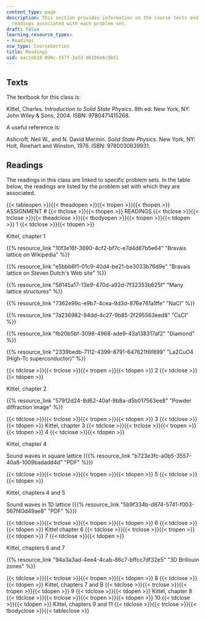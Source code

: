 ```yaml
---
content_type: page
description: This section provides information on the course texts and the list of
  readings associated with each problem set.
draft: false
learning_resource_types:
- Readings
ocw_type: CourseSection
title: Readings
uid: aac1eb18-090c-557f-3a53-d6186e6c9b51
---
```

## Texts

The textbook for this class is:

Kittel, Charles. *Introduction to Solid State Physics*. 8th ed. New York, NY: John Wiley & Sons, 2004. ISBN: 9780471415268.

A useful reference is:

Ashcroft, Neil W., and N. David Mermin. *Solid State Physics*. New York, NY: Holt, Rinehart and Winston, 1976. ISBN: 9780030839931.

## Readings

The readings in this class are linked to specific problem sets. In the table below, the readings are listed by the problem set with which they are associated.

{{< tableopen >}}{{< theadopen >}}{{< tropen >}}{{< thopen >}}
ASSIGNMENT #
{{< thclose >}}{{< thopen >}}
READINGS
{{< thclose >}}{{< trclose >}}{{< theadclose >}}{{< tbodyopen >}}{{< tropen >}}{{< tdopen >}}
1
{{< tdclose >}}{{< tdopen >}}

Kittel, chapter 1

{{% resource_link "10f3e16f-3690-4cf2-bf7c-e7d4d87b5e64" "Bravais lattice on Wikipedia" %}}

{{% resource_link "e5bbb6f1-01c9-40d4-be21-be3033b76d9e" "Bravais lattice on Steven Dutch's Web site" %}}

{{% resource_link "58145a17-13e9-470d-a92d-7f32353b625f" "Many lattice structures" %}}

{{% resource_link "7362e99c-e9b7-4cea-9d3d-876e761a1ffe" "NaCl" %}}

{{% resource_link "7a236982-94dd-4c27-9b85-2f295563eed8" "CsCl" %}}

{{% resource_link "fb20b5bf-3098-4968-ade9-43a138317af2" "Diamond" %}}

{{% resource_link "2339bedb-7112-4399-8791-647621f6f899" "La2CuO4 (High-Tc superconductor)" %}}

{{< tdclose >}}{{< trclose >}}{{< tropen >}}{{< tdopen >}}
2
{{< tdclose >}}{{< tdopen >}}

Kittel, chapter 2

{{% resource_link "57912d24-8d62-40af-9b8a-d5b017563ee8" "Powder diffraction image" %}}

{{< tdclose >}}{{< trclose >}}{{< tropen >}}{{< tdopen >}}
3
{{< tdclose >}}{{< tdopen >}}
Kittel, chapter 3
{{< tdclose >}}{{< trclose >}}{{< tropen >}}{{< tdopen >}}
4
{{< tdclose >}}{{< tdopen >}}

Kittel, chapter 4

Sound waves in square lattice ({{% resource_link "b723e3fc-a0b5-3557-40a8-1009badadd4d" "PDF" %}})

{{< tdclose >}}{{< trclose >}}{{< tropen >}}{{< tdopen >}}
5
{{< tdclose >}}{{< tdopen >}}

Kittel, chapters 4 and 5

Sound waves in 1D lattice ({{% resource_link "5b9f334b-d874-5741-f003-567f40d49ae8" "PDF" %}})

{{< tdclose >}}{{< trclose >}}{{< tropen >}}{{< tdopen >}}
6
{{< tdclose >}}{{< tdopen >}}
Kittel chapter 6
{{< tdclose >}}{{< trclose >}}{{< tropen >}}{{< tdopen >}}
7
{{< tdclose >}}{{< tdopen >}}

Kittel, chapters 6 and 7

{{% resource_link "94a3a3ad-4ee4-4cab-86c7-bffcc7df32e5" "3D Brillouin zones" %}}

{{< tdclose >}}{{< trclose >}}{{< tropen >}}{{< tdopen >}}
8
{{< tdclose >}}{{< tdopen >}}
Kittel, chapters 7 and 8
{{< tdclose >}}{{< trclose >}}{{< tropen >}}{{< tdopen >}}
9
{{< tdclose >}}{{< tdopen >}}
Kittel, chapter 8
{{< tdclose >}}{{< trclose >}}{{< tropen >}}{{< tdopen >}}
10
{{< tdclose >}}{{< tdopen >}}
Kittel, chapters 9 and 11
{{< tdclose >}}{{< trclose >}}{{< tbodyclose >}}{{< tableclose >}}